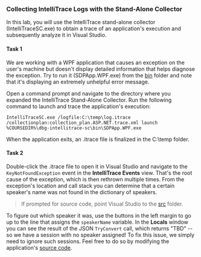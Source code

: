 ### Collecting IntelliTrace Logs with the Stand-Alone Collector

In this lab, you will use the IntelliTrace stand-alone collector (IntelliTraceSC.exe) to obtain a trace of an application's execution and subsequently analyze it in Visual Studio.

#### Task 1

We are working with a WPF application that causes an exception on the user's machine but doesn't display detailed information that helps diagnose the exception. Try to run it (SDPApp.WPF.exe) from the [bin](bin/) folder and note that it's displaying an extremely unhelpful error message.

Open a command prompt and navigate to the directory where you expanded the IntelliTrace Stand-Alone Collector. Run the following command to launch and trace the application's execution:

```
IntelliTraceSC.exe /logfile:C:\temp\log.itrace /collectionplan:collection_plan.ASP.NET.trace.xml launch %COURSEDIR%\dbg-intellitrace-sc\bin\SDPApp.WPF.exe
```

When the application exits, an .itrace file is finalized in the C:\temp folder.

#### Task 2

Double-click the .itrace file to open it in Visual Studio and navigate to the  `KeyNotFoundException` event in the **IntelliTrace Events** view. That's the root cause of the exception, which is then rethrown multiple times. From the exception's location and call stack you can determine that a certain speaker's name was not found in the dictionary of speakers.

> If prompted for source code, point Visual Studio to the [src](src/) folder.

To figure out which speaker it was, use the buttons in the left margin to go up to the line that assigns the `speakerName` variable. In the **Locals** window you can see the result of the JSON `TryConvert` call, which returns "TBD" -- so we have a session with no speaker assigned! To fix this issue, we simply need to ignore such sessions. Feel free to do so by modifying the application's [source code](src/).
